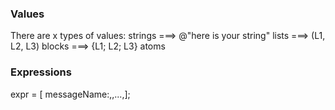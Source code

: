### Values
There are x types of values:
strings ===> @"here is your string"
lists  ===> (L1, L2, L3)
blocks ===> {L1; L2; L3}
atoms

### Expressions
expr = [<expr> messageName:<expr>,<expr2>,...,<exprn>];
